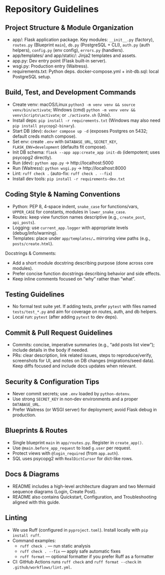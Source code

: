 # Repository Guidelines

## Project Structure & Module Organization
- app/: Flask application package. Key modules: `__init__.py` (factory), `routes.py` (Blueprint `main`), `db.py` (PostgreSQL + CLI), `auth.py` (auth helpers), `config.py` (env config), `errors.py` (handlers).
- app/templates/ and app/static/: Jinja2 templates and assets.
- app.py: Dev entry point (Flask built‑in server).
- wsgi.py: Production entry (Waitress).
- requirements.txt: Python deps. docker-compose.yml + init-db.sql: local PostgreSQL setup.

## Build, Test, and Development Commands
- Create venv: macOS/Linux `python3 -m venv venv && source venv/bin/activate`; Windows (cmd) `python -m venv venv && venv\Scripts\activate`; or `./activate.sh` (Unix).
- Install deps: `pip install -r requirements.txt` (Windows may also need `pip install psycopg2-binary`).
- Start DB (dev): `docker compose up -d` (exposes Postgres on 5432; default creds match compose).
- Set env: create `.env` with `DATABASE_URL`, `SECRET_KEY`, `FLASK_ENV=development` (defaults fit compose).
- Init DB schema: `flask --app app:create_app init-db` (idempotent; uses psycopg2 directly).
- Run (dev): `python app.py` → http://localhost:5000
- Run (Waitress): `python wsgi.py` → http://localhost:8000
- Lint: `ruff check .` (auto-fix: `ruff check . --fix`)
 - Install dev tools: `pip install -r requirements-dev.txt`

## Coding Style & Naming Conventions
- Python: PEP 8, 4‑space indent, `snake_case` for functions/vars, `UPPER_CASE` for constants, modules in `lower_snake_case`.
- Routes: keep view function names descriptive (e.g., `create_post`, `api_posts`).
- Logging: use `current_app.logger` with appropriate levels (debug/info/warning).
- Templates: place under `app/templates/…` mirroring view paths (e.g., `posts/create.html`).

Docstrings & Comments:
- Add a short module docstring describing purpose (done across core modules).
- Prefer concise function docstrings describing behavior and side effects.
- Keep inline comments focused on “why” rather than “what”.

## Testing Guidelines
- No formal test suite yet. If adding tests, prefer `pytest` with files named `tests/test_*.py` and aim for coverage on routes, auth, and db helpers.
- Local run: `pytest` (after adding `pytest` to dev deps).

## Commit & Pull Request Guidelines
- Commits: concise, imperative summaries (e.g., “add posts list view”); include details in the body if needed.
- PRs: clear description, link related issues, steps to reproduce/verify, screenshots for UI, and notes on DB changes (migrations/seed data). Keep diffs focused and include docs updates when relevant.

## Security & Configuration Tips
- Never commit secrets; use `.env` loaded by `python-dotenv`.
- Use strong `SECRET_KEY` in non‑dev environments and a proper `DATABASE_URL`.
- Prefer Waitress (or WSGI server) for deployment; avoid Flask debug in production.

## Blueprints & Routes
- Single blueprint `main` in `app/routes.py`. Register in `create_app()`.
- Use `@main.before_app_request` to load `g.user` per request.
- Protect views with `@login_required` (from `app.auth`).
- SQL uses psycopg2 with `RealDictCursor` for dict-like rows.

## Docs & Diagrams
- README includes a high-level architecture diagram and two Mermaid sequence diagrams (Login, Create Post).
- README also contains Quickstart, Configuration, and Troubleshooting aligned with this guide.

## Linting
- We use Ruff (configured in `pyproject.toml`). Install locally with `pip install ruff`.
- Command examples:
  - `ruff check .` — run static analysis
  - `ruff check . --fix` — apply safe automatic fixes
  - `ruff format` — optional formatter if you prefer Ruff as a formatter
 - CI: GitHub Actions runs `ruff check` and `ruff format --check` in `.github/workflows/lint.yml`.
